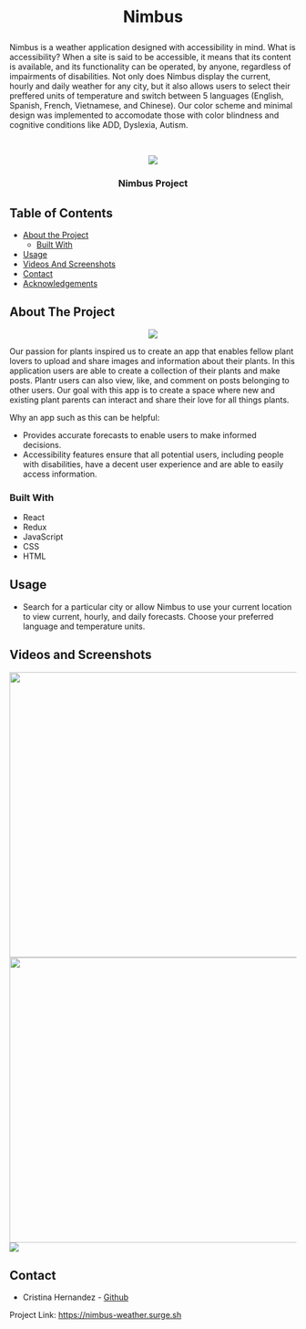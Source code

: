 # <p align="center">Nimbus
Nimbus is a weather application designed with accessibility in mind. What is accessibility? When a site is said to be accessible, it means that its content is available, and its functionality can be operated, by anyone, regardless of impairments of disabilities.   Not only does Nimbus display the current, hourly and daily weather for any city, but it also allows users to select their preffered units of temperature and switch between 5 languages (English, Spanish, French, Vietnamese, and Chinese). Our color scheme and minimal design was implemented to accomodate those with color blindness and cognitive conditions like ADD, Dyslexia, Autism.


</p>

<!-- PROJECT LOGO -->
<br />
<p align="center">
  <a href="https://github.com/crisitinadz29/Plantr">
    <img src="/images/plantrHeader.png">
  </a>

  <h3 align="center">Nimbus Project</h3><!-- YOUR_TITLE-->

<!-- TABLE OF CONTENTS -->
## Table of Contents

* [About the Project](#about-the-project)
  * [Built With](#built-with)
* [Usage](#usage)
* [Videos And Screenshots](#videos-and-screenshots)
* [Contact](#contact)
* [Acknowledgements](#acknowledgements)



<!-- ABOUT THE PROJECT -->
## About The Project

<p align='center'><img src="/images/plantrLogo.png"></img></p>
<!-- [![Product Name Screen Shot][product-screenshot]](https://example.com) -->
Our passion for plants inspired us to create an app that enables fellow plant lovers to upload and share images and information about their plants. In this application users are able to create a collection of their plants and make posts. Plantr users can also view, like, and comment on posts belonging to other users. Our goal with this app is to create a space where new and existing plant parents can interact and share their love for all things plants.

Why an app such as this can be helpful:
* Provides accurate forecasts to enable users to make informed decisions.
* Accessibility features ensure that all potential users, including people with disabilities, have a decent user experience and are able to easily access information.






### Built With
* React
* Redux
* JavaScript
* CSS
* HTML

<!-- USAGE EXAMPLES -->
## Usage
* Search for a particular city or allow Nimbus to use your current location to view current, hourly, and daily forecasts. Choose your preferred language and temperature units.
## Videos and Screenshots
<img src="https://github.com/cristinahdz29/Plantr/blob/master/images/Screen-Recording-2020-11-06-at-1.gif" width=900 height=500>
<img src="/images/login.png" width=900 height=500>
<img src="/images/homeMobile.png">

<!-- CONTACT -->
## Contact

* Cristina Hernandez - [Github](https://github.com/cristinahdz29)




Project Link: https://nimbus-weather.surge.sh




<!-- ACKNOWLEDGEMENTS -->


<!-- MARKDOWN LINKS & IMAGES -->
<!-- https://www.markdownguide.org/basic-syntax/#reference-style-links -->
[contributors-shield]: https://img.shields.io/github/contributors/github_username/repo.svg?style=flat-square
[contributors-url]: https://github.com/github_username/repo/graphs/contributors
[forks-shield]: https://img.shields.io/github/forks/github_username/repo.svg?style=flat-square
[forks-url]: https://github.com/github_username/repo/network/members
[stars-shield]: https://img.shields.io/github/stars/github_username/repo.svg?style=flat-square
[stars-url]: https://github.com/github_username/repo/stargazers
[issues-shield]: https://img.shields.io/github/issues/github_username/repo.svg?style=flat-square
[issues-url]: https://github.com/github_username/repo/issues
[license-shield]: https://img.shields.io/github/license/github_username/repo.svg?style=flat-square
[license-url]: https://github.com/github_username/repo/blob/master/LICENSE.txt
[linkedin-shield]: https://img.shields.io/badge/-LinkedIn-black.svg?style=flat-square&logo=linkedin&colorB=555
[linkedin-url]: https://linkedin.com/in/github_username
[product-screenshot]: images/screenshot.png
